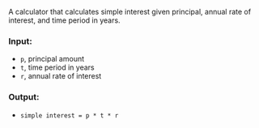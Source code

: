 A calculator that calculates simple interest given principal, annual rate of interest, and time period in years.

### Input:
- `p`, principal amount
- `t`, time period in years
- `r`, annual rate of interest

### Output:
- `simple interest = p * t * r`
